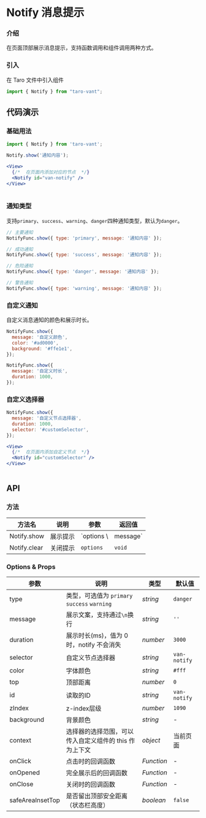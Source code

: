 # Notify 消息提示

### 介绍

在页面顶部展示消息提示，支持函数调用和组件调用两种方式。

### 引入

在 Taro 文件中引入组件

```js
import { Notify } from "taro-vant"; 
```

## 代码演示

### 基础用法

```js
import { Notify } from 'taro-vant';

Notify.show('通知内容');
```

```jsx
<View>
  {/*  在页面内添加对应的节点  */}
  <Notify id="van-notify" />
</View>
 
```

### 通知类型

支持`primary`、`success`、`warning`、`danger`四种通知类型，默认为`danger`。

```js
// 主要通知
NotifyFunc.show({ type: 'primary', message: '通知内容' });

// 成功通知
NotifyFunc.show({ type: 'success', message: '通知内容' });

// 危险通知
NotifyFunc.show({ type: 'danger', message: '通知内容' });

// 警告通知
NotifyFunc.show({ type: 'warning', message: '通知内容' });
```

### 自定义通知

自定义消息通知的颜色和展示时长。

```js
NotifyFunc.show({
  message: '自定义颜色',
  color: '#ad0000',
  background: '#ffe1e1',
});

NotifyFunc.show({
  message: '自定义时长',
  duration: 1000,
});
```

### 自定义选择器

```js
NotifyFunc.show({
  message: '自定义节点选择器',
  duration: 1000,
  selector: '#customSelector',
});
```

```jsx
<View>
  {/*  在页面内添加自定义节点  */}
  <Notify id="customSelector" />
</View>
 
```

## API

### 方法

| 方法名          | 说明   | 参数         | 返回值      |
|--------------|------|------------|----------|
| Notify.show  | 展示提示 | `options \ | message` | notify 实例 |
| Notify.clear | 关闭提示 | `options`  | `void`   |

### Options & Props

| 参数               | 说明                                    | 类型         | 默认值          |
|------------------|---------------------------------------|------------|--------------|
| type             | 类型，可选值为 `primary` `success` `warning` | _string_   | `danger`     |
| message          | 展示文案，支持通过`\n`换行                       | _string_   | `''`         |
| duration         | 展示时长(ms)，值为 0 时，notify 不会消失           | _number_   | `3000`       |
| selector         | 自定义节点选择器                              | _string_   | `van-notify` |
| color            | 字体颜色                                  | _string_   | `#fff`       |
| top              | 顶部距离                                  | _number_   | `0`          |
| id               | 读取的ID                                 | _string_   | `van-notify` |
| zIndex           | z-index层级                             | _number_   | `1090`       |
| background       | 背景颜色                                  | _string_   | -            |
| context          | 选择器的选择范围，可以传入自定义组件的 this 作为上下文        | _object_   | 当前页面         |
| onClick          | 点击时的回调函数                              | _Function_ | -            |
| onOpened         | 完全展示后的回调函数                            | _Function_ | -            |
| onClose          | 关闭时的回调函数                              | _Function_ | -            |
| safeAreaInsetTop | 是否留出顶部安全距离（状态栏高度）                     | _boolean_  | `false`      |
